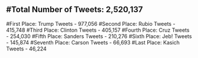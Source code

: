 #Total Number of Tweets: 2,520,137 
---
#First Place: Trump Tweets - 977,056
#Second Place: Rubio Tweets - 415,748
#Third Place: Clinton Tweets - 405,157
#Fourth Place: Cruz Tweets - 254,030
#Fifth Place: Sanders Tweets - 210,276
#Sixth Place: Jeb! Tweets - 145,874
#Seventh Place: Carson Tweets - 66,693
#Last Place: Kasich Tweets - 46,224
